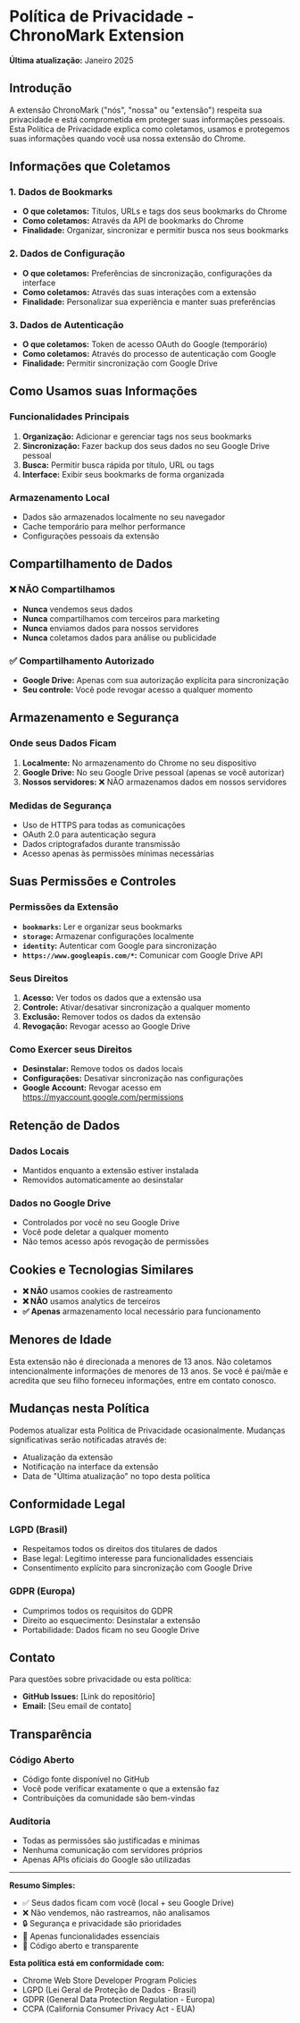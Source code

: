 # Política de Privacidade - ChronoMark Extension

**Última atualização:** Janeiro 2025

## Introdução

A extensão ChronoMark ("nós", "nossa" ou "extensão") respeita sua privacidade e está comprometida em proteger suas informações pessoais. Esta Política de Privacidade explica como coletamos, usamos e protegemos suas informações quando você usa nossa extensão do Chrome.

## Informações que Coletamos

### 1. Dados de Bookmarks
- **O que coletamos:** Títulos, URLs e tags dos seus bookmarks do Chrome
- **Como coletamos:** Através da API de bookmarks do Chrome
- **Finalidade:** Organizar, sincronizar e permitir busca nos seus bookmarks

### 2. Dados de Configuração
- **O que coletamos:** Preferências de sincronização, configurações da interface
- **Como coletamos:** Através das suas interações com a extensão
- **Finalidade:** Personalizar sua experiência e manter suas preferências

### 3. Dados de Autenticação
- **O que coletamos:** Token de acesso OAuth do Google (temporário)
- **Como coletamos:** Através do processo de autenticação com Google
- **Finalidade:** Permitir sincronização com Google Drive

## Como Usamos suas Informações

### Funcionalidades Principais
1. **Organização:** Adicionar e gerenciar tags nos seus bookmarks
2. **Sincronização:** Fazer backup dos seus dados no seu Google Drive pessoal
3. **Busca:** Permitir busca rápida por título, URL ou tags
4. **Interface:** Exibir seus bookmarks de forma organizada

### Armazenamento Local
- Dados são armazenados localmente no seu navegador
- Cache temporário para melhor performance
- Configurações pessoais da extensão

## Compartilhamento de Dados

### ❌ NÃO Compartilhamos
- **Nunca** vendemos seus dados
- **Nunca** compartilhamos com terceiros para marketing
- **Nunca** enviamos dados para nossos servidores
- **Nunca** coletamos dados para análise ou publicidade

### ✅ Compartilhamento Autorizado
- **Google Drive:** Apenas com sua autorização explícita para sincronização
- **Seu controle:** Você pode revogar acesso a qualquer momento

## Armazenamento e Segurança

### Onde seus Dados Ficam
1. **Localmente:** No armazenamento do Chrome no seu dispositivo
2. **Google Drive:** No seu Google Drive pessoal (apenas se você autorizar)
3. **Nossos servidores:** ❌ NÃO armazenamos dados em nossos servidores

### Medidas de Segurança
- Uso de HTTPS para todas as comunicações
- OAuth 2.0 para autenticação segura
- Dados criptografados durante transmissão
- Acesso apenas às permissões mínimas necessárias

## Suas Permissões e Controles

### Permissões da Extensão
- **`bookmarks`:** Ler e organizar seus bookmarks
- **`storage`:** Armazenar configurações localmente
- **`identity`:** Autenticar com Google para sincronização
- **`https://www.googleapis.com/*`:** Comunicar com Google Drive API

### Seus Direitos
1. **Acesso:** Ver todos os dados que a extensão usa
2. **Controle:** Ativar/desativar sincronização a qualquer momento
3. **Exclusão:** Remover todos os dados da extensão
4. **Revogação:** Revogar acesso ao Google Drive

### Como Exercer seus Direitos
- **Desinstalar:** Remove todos os dados locais
- **Configurações:** Desativar sincronização nas configurações
- **Google Account:** Revogar acesso em https://myaccount.google.com/permissions

## Retenção de Dados

### Dados Locais
- Mantidos enquanto a extensão estiver instalada
- Removidos automaticamente ao desinstalar

### Dados no Google Drive
- Controlados por você no seu Google Drive
- Você pode deletar a qualquer momento
- Não temos acesso após revogação de permissões

## Cookies e Tecnologias Similares

- **❌ NÃO** usamos cookies de rastreamento
- **❌ NÃO** usamos analytics de terceiros
- **✅ Apenas** armazenamento local necessário para funcionamento

## Menores de Idade

Esta extensão não é direcionada a menores de 13 anos. Não coletamos intencionalmente informações de menores de 13 anos. Se você é pai/mãe e acredita que seu filho forneceu informações, entre em contato conosco.

## Mudanças nesta Política

Podemos atualizar esta Política de Privacidade ocasionalmente. Mudanças significativas serão notificadas através de:
- Atualização da extensão
- Notificação na interface da extensão
- Data de "Última atualização" no topo desta política

## Conformidade Legal

### LGPD (Brasil)
- Respeitamos todos os direitos dos titulares de dados
- Base legal: Legítimo interesse para funcionalidades essenciais
- Consentimento explícito para sincronização com Google Drive

### GDPR (Europa)
- Cumprimos todos os requisitos do GDPR
- Direito ao esquecimento: Desinstalar a extensão
- Portabilidade: Dados ficam no seu Google Drive

## Contato

Para questões sobre privacidade ou esta política:

- **GitHub Issues:** [Link do repositório]
- **Email:** [Seu email de contato]

## Transparência

### Código Aberto
- Código fonte disponível no GitHub
- Você pode verificar exatamente o que a extensão faz
- Contribuições da comunidade são bem-vindas

### Auditoria
- Todas as permissões são justificadas e mínimas
- Nenhuma comunicação com servidores próprios
- Apenas APIs oficiais do Google são utilizadas

---

**Resumo Simples:**
- ✅ Seus dados ficam com você (local + seu Google Drive)
- ❌ Não vendemos, não rastreamos, não analisamos
- 🔒 Segurança e privacidade são prioridades
- 🎯 Apenas funcionalidades essenciais
- 📖 Código aberto e transparente

**Esta política está em conformidade com:**
- Chrome Web Store Developer Program Policies
- LGPD (Lei Geral de Proteção de Dados - Brasil)
- GDPR (General Data Protection Regulation - Europa)
- CCPA (California Consumer Privacy Act - EUA)